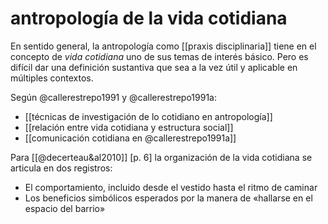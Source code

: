 # antropología de la vida cotidiana
En sentido general, la antropología como [[praxis disciplinaria]] tiene en el concepto de *vida cotidiana* uno de sus temas de interés básico. Pero es difícil dar una definición sustantiva que sea a la vez útil y aplicable en múltiples contextos.


Según @callerestrepo1991 y @callerestrepo1991a:

- [[técnicas de investigación de lo cotidiano en antropología]]
- [[relación entre vida cotidiana y estructura social]]
- [[comunicación cotidiana en @callerestrepo1991a]]

Para [[@decerteau&al2010]] [p. 6] la organización de la vida cotidiana se articula en dos registros:

- El comportamiento, incluido desde el vestido hasta el ritmo de caminar
- Los beneficios simbólicos esperados por la manera de «hallarse en el espacio del barrio»
